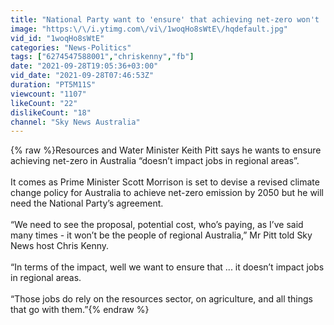 ```yaml
---
title: "National Party want to 'ensure' that achieving net-zero won't 'impact jobs in regional areas'"
image: "https:\/\/i.ytimg.com\/vi\/1woqHo8sWtE\/hqdefault.jpg"
vid_id: "1woqHo8sWtE"
categories: "News-Politics"
tags: ["6274547588001","chriskenny","fb"]
date: "2021-09-28T19:05:36+03:00"
vid_date: "2021-09-28T07:46:53Z"
duration: "PT5M11S"
viewcount: "1107"
likeCount: "22"
dislikeCount: "18"
channel: "Sky News Australia"
---
```

{% raw %}Resources and Water Minister Keith Pitt says he wants to ensure achieving net-zero in Australia “doesn’t impact jobs in regional areas”.  <br /><br />It comes as Prime Minister Scott Morrison is set to devise a revised climate change policy for Australia to achieve net-zero emission by 2050 but he will need the National Party’s agreement.  <br /><br />“We need to see the proposal, potential cost, who’s paying, as I’ve said many times - it won’t be the people of regional Australia,” Mr Pitt told Sky News host Chris Kenny.  <br /><br />“In terms of the impact, well we want to ensure that ... it doesn’t impact jobs in regional areas. <br /><br />“Those jobs do rely on the resources sector, on agriculture, and all things that go with them.”{% endraw %}
